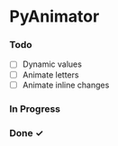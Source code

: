 # PyAnimator



### Todo

- [ ] Dynamic values  
- [ ] Animate letters  
- [ ] Animate inline changes  

### In Progress

### Done ✓
